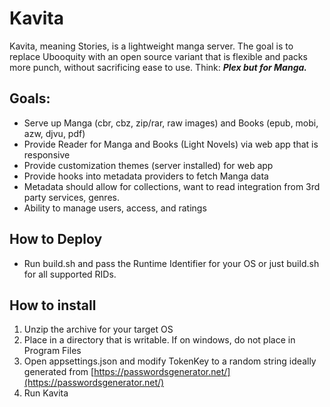 ﻿# Kavita
Kavita, meaning Stories, is a lightweight manga server. The goal is to replace Ubooquity with an 
open source variant that is flexible and packs more punch, without sacrificing ease to use. 
Think: ***Plex but for Manga.***

## Goals:
* Serve up Manga (cbr, cbz, zip/rar, raw images) and Books (epub, mobi, azw, djvu, pdf)
* Provide Reader for Manga and Books (Light Novels) via web app that is responsive
* Provide customization themes (server installed) for web app
* Provide hooks into metadata providers to fetch Manga data
* Metadata should allow for collections, want to read integration from 3rd party services, genres.
* Ability to manage users, access, and ratings


## How to Deploy
- Run build.sh and pass the Runtime Identifier for your OS or just build.sh for all supported RIDs.

## How to install
1. Unzip the archive for your target OS
2. Place in a directory that is writable. If on windows, do not place in Program Files
3. Open appsettings.json and modify TokenKey to a random string ideally generated from [https://passwordsgenerator.net/](https://passwordsgenerator.net/)
4. Run Kavita

